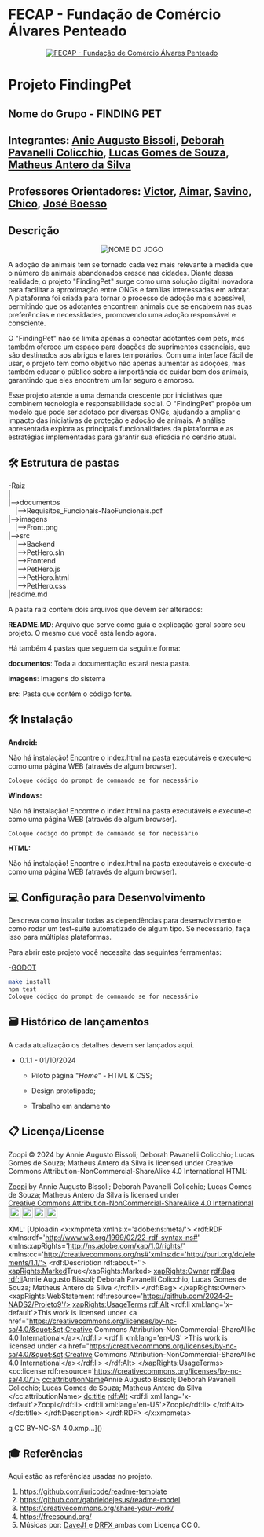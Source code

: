 # FECAP - Fundação de Comércio Álvares Penteado

<p align="center">
<a href= "https://www.fecap.br/"><img src="https://encrypted-tbn0.gstatic.com/images?q=tbn:ANd9GcRhZPrRa89Kma0ZZogxm0pi-tCn_TLKeHGVxywp-LXAFGR3B1DPouAJYHgKZGV0XTEf4AE&usqp=CAU" alt="FECAP - Fundação de Comércio Álvares Penteado" border="0"></a>
</p>

# Projeto FindingPet

## Nome do Grupo - FINDING PET

## Integrantes: <a href="https://www.linkedin.com/in/anie-bissoli-305449262/">Anie Augusto Bissoli</a>, <a href="https://www.linkedin.com/in/deborah-colicchio/">Deborah Pavanelli Colicchio</a>, <a href="">Lucas Gomes de Souza</a>, <a href="https://www.linkedin.com/in/matheus-antero-05646a225/">Matheus Antero da Silva</a>

## Professores Orientadores: <a href="https://www.linkedin.com/in/victorbarq/">Victor</a>, <a href="https://www.linkedin.com/in/aimarlopes/">Aimar</a>, <a href="https://www.linkedin.com/in/eduardo-savino-gomes-77833a10/">Savino</a>, <a href="https://www.linkedin.com/in/francisco-escobar/">Chico</a>, <a href="https://www.linkedin.com/in/jbuesso/">José Boesso</a>

## Descrição

<p align="center">
<img src="https://github.com/2024-2-NADS2/Projeto9/blob/main/imagens/Front.png" alt="NOME DO JOGO" border="0">
  
</p>


A adoção de animais tem se tornado cada vez mais relevante à medida que o número de animais abandonados cresce nas cidades. Diante dessa realidade, o projeto "FindingPet" surge como uma solução digital inovadora para facilitar a aproximação entre ONGs e famílias interessadas em adotar. A plataforma foi criada para tornar o processo de adoção mais acessível, permitindo que os adotantes encontrem animais que se encaixem nas suas preferências e necessidades, promovendo uma adoção responsável e consciente.

O "FindingPet" não se limita apenas a conectar adotantes com pets, mas também oferece um espaço para doações de suprimentos essenciais, que são destinados aos abrigos e lares temporários. Com uma interface fácil de usar, o projeto tem como objetivo não apenas aumentar as adoções, mas também educar o público sobre a importância de cuidar bem dos animais, garantindo que eles encontrem um lar seguro e amoroso.

Esse projeto atende a uma demanda crescente por iniciativas que combinem tecnologia e responsabilidade social. O "FindingPet" propõe um modelo que pode ser adotado por diversas ONGs, ajudando a ampliar o impacto das iniciativas de proteção e adoção de animais. A análise apresentada explora as principais funcionalidades da plataforma e as estratégias implementadas para garantir sua eficácia no cenário atual.

## 🛠 Estrutura de pastas

-Raiz<br>
|<br>
|-->documentos<br>
  &emsp;|-->Requisitos_Funcionais-NaoFuncionais.pdf<br>
|-->imagens<br>
&emsp;|-->Front.png<br>
|-->src<br>
  &emsp;|-->Backend<br>
     &emsp;|-->PetHero.sln<br>
  &emsp;|-->Frontend<br>
     &emsp;|-->PetHero.js<br>
      &emsp;|-->PetHero.html<br>
       &emsp;|-->PetHero.css<br>
|readme.md<br>

A pasta raiz contem dois arquivos que devem ser alterados:

<b>README.MD</b>: Arquivo que serve como guia e explicação geral sobre seu projeto. O mesmo que você está lendo agora.

Há também 4 pastas que seguem da seguinte forma:

<b>documentos</b>: Toda a documentação estará nesta pasta.

<b>imagens</b>: Imagens do sistema

<b>src</b>: Pasta que contém o código fonte.

## 🛠 Instalação

<b>Android:</b>

Não há instalação!
Encontre o index.html na pasta executáveis e execute-o como uma página WEB (através de algum browser).


```sh
Coloque código do prompt de comnando se for necessário
```

<b>Windows:</b>

Não há instalação!
Encontre o index.html na pasta executáveis e execute-o como uma página WEB (através de algum browser).

```sh
Coloque código do prompt de comnando se for necessário
```

<b>HTML:</b>

Não há instalação!
Encontre o index.html na pasta executáveis e execute-o como uma página WEB (através de algum browser).

## 💻 Configuração para Desenvolvimento

Descreva como instalar todas as dependências para desenvolvimento e como rodar um test-suite automatizado de algum tipo. Se necessário, faça isso para múltiplas plataformas.

Para abrir este projeto você necessita das seguintes ferramentas:

-<a href="https://godotengine.org/download">GODOT</a>

```sh
make install
npm test
Coloque código do prompt de comnando se for necessário
```

## 🗃 Histórico de lançamentos

A cada atualização os detalhes devem ser lançados aqui.

* 0.1.1 - 01/10/2024
    * Piloto página "_Home_" -  HTML & CSS;
    * Design prototipado;

    * Trabalho em andamento

## 📋 Licença/License
Zoopi © 2024 by Annie Augusto Bissoli; Deborah Pavanelli Colicchio; Lucas Gomes de Souza; Matheus Antero da Silva is licensed under Creative Commons Attribution-NonCommercial-ShareAlike 4.0 International 
HTML:
<p xmlns:cc="http://creativecommons.org/ns#" xmlns:dct="http://purl.org/dc/terms/"><a property="dct:title" rel="cc:attributionURL" href="https://github.com/2024-2-NADS2/Projeto9">Zoopi</a> by <span property="cc:attributionName">Annie Augusto Bissoli; Deborah Pavanelli Colicchio; Lucas Gomes de Souza; Matheus Antero da Silva </span> is licensed under <a href="https://creativecommons.org/licenses/by-nc-sa/4.0/?ref=chooser-v1" target="_blank" rel="license noopener noreferrer" style="display:inline-block;">Creative Commons Attribution-NonCommercial-ShareAlike 4.0 International<img style="height:22px!important;margin-left:3px;vertical-align:text-bottom;" src="https://mirrors.creativecommons.org/presskit/icons/cc.svg?ref=chooser-v1" alt=""><img style="height:22px!important;margin-left:3px;vertical-align:text-bottom;" src="https://mirrors.creativecommons.org/presskit/icons/by.svg?ref=chooser-v1" alt=""><img style="height:22px!important;margin-left:3px;vertical-align:text-bottom;" src="https://mirrors.creativecommons.org/presskit/icons/nc.svg?ref=chooser-v1" alt=""><img style="height:22px!important;margin-left:3px;vertical-align:text-bottom;" src="https://mirrors.creativecommons.org/presskit/icons/sa.svg?ref=chooser-v1" alt=""></a></p>


XML:
[Uploadin<?xpacket begin='' id='W5M0MpCehiHzreSzNTczkc9d'?>
<x:xmpmeta xmlns:x='adobe:ns:meta/'>
    <rdf:RDF xmlns:rdf='http://www.w3.org/1999/02/22-rdf-syntax-ns#'
             xmlns:xapRights='http://ns.adobe.com/xap/1.0/rights/'
             xmlns:cc='http://creativecommons.org/ns#'xmlns:dc='http://purl.org/dc/elements/1.1/'>
        <rdf:Description rdf:about=''>
            <xapRights:Marked>True</xapRights:Marked>
            <xapRights:Owner>
                <rdf:Bag>
                    <rdf:li>Annie Augusto Bissoli; Deborah Pavanelli Colicchio; Lucas Gomes de Souza; Matheus Antero da Silva </rdf:li>
                </rdf:Bag>
            </xapRights:Owner>
            <xapRights:WebStatement rdf:resource='https://github.com/2024-2-NADS2/Projeto9'/>
            <xapRights:UsageTerms>
                <rdf:Alt>
                  <rdf:li xml:lang='x-default'>This work is licensed under &lt;a href=&quot;https://creativecommons.org/licenses/by-nc-sa/4.0/&quot;&gt;Creative Commons Attribution-NonCommercial-ShareAlike 4.0 International&lt;/a&gt;</rdf:li>
                  <rdf:li xml:lang='en-US' >This work is licensed under &lt;a href=&quot;https://creativecommons.org/licenses/by-nc-sa/4.0/&quot;&gt;Creative Commons Attribution-NonCommercial-ShareAlike 4.0 International&lt;/a&gt;</rdf:li>
                </rdf:Alt>
            </xapRights:UsageTerms>
            <cc:license rdf:resource='https://creativecommons.org/licenses/by-nc-sa/4.0/'/>
            <cc:attributionName>Annie Augusto Bissoli; Deborah Pavanelli Colicchio; Lucas Gomes de Souza; Matheus Antero da Silva </cc:attributionName>
            <dc:title>
                <rdf:Alt>
                  <rdf:li xml:lang='x-default'>Zoopi</rdf:li>
                  <rdf:li xml:lang='en-US'>Zoopi</rdf:li>
                </rdf:Alt>
            </dc:title>
        </rdf:Description>
    </rdf:RDF>
</x:xmpmeta>
<?xpacket end='r'?>g CC BY-NC-SA 4.0.xmp…]()

## 🎓 Referências

Aqui estão as referências usadas no projeto.

1. <https://github.com/iuricode/readme-template>
2. <https://github.com/gabrieldejesus/readme-model>
3. <https://creativecommons.org/share-your-work/>
4. <https://freesound.org/>
5. Músicas por: <a href="https://freesound.org/people/DaveJf/sounds/616544/"> DaveJf </a> e <a href="https://freesound.org/people/DRFX/sounds/338986/"> DRFX </a> ambas com Licença CC 0.
